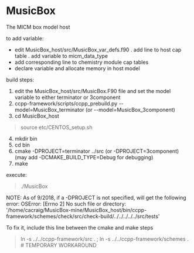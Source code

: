 # MusicBox
The MICM box model host

to add variable:
 - edit MusicBox_host/src/MusicBox_var_defs.f90
   . add line to host cap table
   . add variable to micm_data_type
 - add corresponding line to chemistry module cap tables
 - declare variable and allocate memory in host model

build steps:
1) edit the MusicBox_host/src/MusicBox.F90 file and set the model variable to either terminator or 3component
2) ccpp-framework/scripts/ccpp_prebuild.py --model=MusicBox_terminator (or --model=MusicBox_3component)
3) cd MusicBox_host
> source etc/CENTOS_setup.sh
4) mkdir bin
5) cd bin
6) cmake -DPROJECT=terminator ../src  (or -DPROJECT=3component) (may add -DCMAKE_BUILD_TYPE=Debug for debugging)
7) make

execute:
> ./MusicBox


NOTE:  As of 9/2018, if a -DPROJECT is not specified, will get the following error:
OSError: [Errno 2] No such file or directory: '/home/cacraig/MusicBox-mine/MusicBox_host/bin/ccpp-framework/schemes/check/src/check-build/../../../../../src/tests'

To fix it, include this line between the cmake and make steps
> ln -s ../../ccpp-framework/src . ; ln -s ../../ccpp-framework/schemes .     # TEMPORARY WORKAROUND
